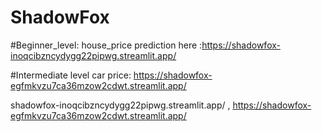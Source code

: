 # ShadowFox


#Beginner_level: house_price prediction here :https://shadowfox-inoqcibzncydygg22pipwg.streamlit.app/ 

#Intermediate level car price: https://shadowfox-egfmkvzu7ca36mzow2cdwt.streamlit.app/

shadowfox-inoqcibzncydygg22pipwg.streamlit.app/ , https://shadowfox-egfmkvzu7ca36mzow2cdwt.streamlit.app/
